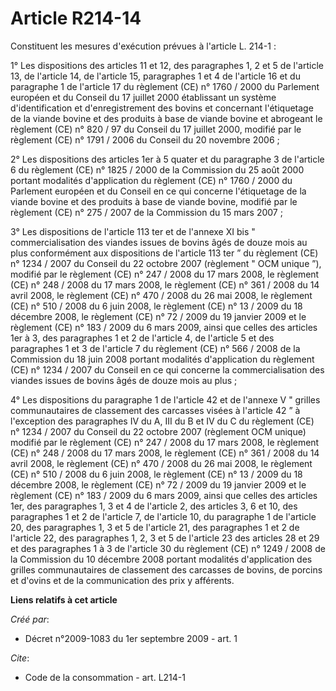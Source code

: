 # Article R214-14

Constituent les mesures d'exécution prévues à l'article L. 214-1 : 

1° Les dispositions des articles 11 et 12, des paragraphes 1, 2 et 5 de l'article 13, de l'article 14, de l'article 15,
paragraphes 1 et 4 de l'article 16 et du paragraphe 1 de l'article 17 du règlement (CE) n° 1760 / 2000 du Parlement européen
et du Conseil du 17 juillet 2000 établissant un système d'identification et d'enregistrement des bovins et concernant
l'étiquetage de la viande bovine et des produits à base de viande bovine et abrogeant le règlement (CE) n° 820 / 97 du
Conseil du 17 juillet 2000, modifié par le règlement (CE) n° 1791 / 2006 du Conseil du 20 novembre 2006 ; 

2° Les dispositions des articles 1er à 5 quater et du paragraphe 3 de l'article 6 du règlement (CE) n° 1825 / 2000 de la
Commission du 25 août 2000 portant modalités d'application du règlement (CE) n° 1760 / 2000 du Parlement européen et du
Conseil en ce qui concerne l'étiquetage de la viande bovine et des produits à base de viande bovine, modifié par le règlement
(CE) n° 275 / 2007 de la Commission du 15 mars 2007 ; 

3° Les dispositions de l'article 113 ter et de l'annexe XI bis " commercialisation des viandes issues de bovins âgés de douze
mois au plus conformément aux dispositions de l'article 113 ter ” du règlement (CE) n° 1234 / 2007 du Conseil du 22 octobre
2007 (règlement " OCM unique ”), modifié par le règlement (CE) n° 247 / 2008 du 17 mars 2008, le règlement (CE) n° 248 / 2008
du 17 mars 2008, le règlement (CE) n° 361 / 2008 du 14 avril 2008, le règlement (CE) n° 470 / 2008 du 26 mai 2008, le
règlement (CE) n° 510 / 2008 du 6 juin 2008, le règlement (CE) n° 13 / 2009 du 18 décembre 2008, le règlement (CE) n° 72 /
2009 du 19 janvier 2009 et le règlement (CE) n° 183 / 2009 du 6 mars 2009, ainsi que celles des articles 1er à 3, des
paragraphes 1 et 2 de l'article 4, de l'article 5 et des paragraphes 1 et 3 de l'article 7 du règlement (CE) n° 566 / 2008 de
la Commission du 18 juin 2008 portant modalités d'application du règlement (CE) n° 1234 / 2007 du Conseil en ce qui concerne
la commercialisation des viandes issues de bovins âgés de douze mois au plus ; 

4° Les dispositions du paragraphe 1 de l'article 42 et de l'annexe V " grilles communautaires de classement des carcasses
visées à l'article 42 ” à l'exception des paragraphes IV du A, III du B et IV du C du règlement (CE) n° 1234 / 2007 du
Conseil du 22 octobre 2007 (règlement OCM unique) modifié par le règlement (CE) n° 247 / 2008 du 17 mars 2008, le règlement
(CE) n° 248 / 2008 du 17 mars 2008, le règlement (CE) n° 361 / 2008 du 14 avril 2008, le règlement (CE) n° 470 / 2008 du 26
mai 2008, le règlement (CE) n° 510 / 2008 du 6 juin 2008, le règlement (CE) n° 13 / 2009 du 18 décembre 2008, le règlement
(CE) n° 72 / 2009 du 19 janvier 2009 et le règlement (CE) n° 183 / 2009 du 6 mars 2009, ainsi que celles des articles 1er,
des paragraphes 1, 3 et 4 de l'article 2, des articles 3, 6 et 10, des paragraphes 1 et 2 de l'article 7, de l'article 10, du
paragraphe 1 de l'article 20, des paragraphes 1, 3 et 5 de l'article 21, des paragraphes 1 et 2 de l'article 22, des
paragraphes 1, 2, 3 et 5 de l'article 23 des articles 28 et 29 et des paragraphes 1 à 3 de l'article 30 du règlement (CE) n°
1249 / 2008 de la Commission du 10 décembre 2008 portant modalités d'application des grilles communautaires de classement des
carcasses de bovins, de porcins et d'ovins et de la communication des prix y afférents.

**Liens relatifs à cet article**

_Créé par_:

  - Décret n°2009-1083 du 1er septembre 2009 - art. 1

_Cite_:

  - Code de la consommation - art. L214-1

